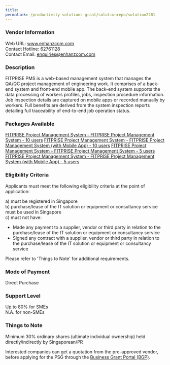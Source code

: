 ```yaml
---
title: 
permalink: /productivity-solutions-grant/solutionrepo/solution2201
---
```


### Vendor Information
Web URL: www.enhanzcom.com <br>Contact Hotline: 62761128 <br>Contact Email: enquiries@enhanzcom.com <br>

### Description

FITPRISE PMS is a web-based management system that manages the QA/QC project management of engineering work. It comprises of a back-end system and front-end mobile app. The back-end system supports the data processing of workers profiles, jobs, inspection procedure information. Job inspection details are captured on mobile apps or recorded manually by workers. Full benefits are derived from the system inspection reports detailing full traceability of end-to-end job operation status.

### Packages Available

<a href='https://www.gobusiness.gov.sg/images/psg/Enhanzcom20210011_Desensitised_Annex_3_Part_1.pdf' target='_blank'>FITPRISE Project Management System - FITPRISE Project Management System - 10 users</a>
<a href='https://www.gobusiness.gov.sg/images/psg/Enhanzcom20210011_Desensitised_Annex_3_Part_2.pdf' target='_blank'>FITPRISE Project Management System - FITPRISE Project Management System (with Mobile App) - 10 users</a>
<a href='https://www.gobusiness.gov.sg/images/psg/Enhanzcom20210011_Desensitised_Annex_3_Part_3.pdf' target='_blank'>FITPRISE Project Management System - FITPRISE Project Management System - 5 users</a>
<a href='https://www.gobusiness.gov.sg/images/psg/Enhanzcom20210011_Desensitised_Annex_3_Part_4.pdf' target='_blank'>FITPRISE Project Management System - FITPRISE Project Management System (with Mobile App) - 5 users</a>

### Eligibility Criteria

Applicants must meet the following eligibility criteria at the point of application:

a) must be registered in Singapore <br>
b) purchase/lease of the IT solution or equipment or consultancy service must be used in Singapore <br>
c) must not have:
- Made any payment to a supplier, vendor or third party in relation to the purchase/lease of the IT solution or equipment or consultancy service
- Signed any contract with a supplier, vendor or third party in relation to the purchase/lease of the IT solution or equipment or consultancy service

Please refer to 'Things to Note' for additional requirements.

### Mode of Payment
Direct Purchase

### Support Level
Up to 80% for SMEs <br>
N.A. for non-SMEs

### Things to Note
Minimum 30% ordinary shares (ultimate individual ownership) held directly/indirectly by Singaporean/PR

Interested companies can get a quotation from the pre-approved vendor, before applying for the PSG through the <a target='_blank' href='https://www.businessgrants.gov.sg/'>Business Grant Portal (BGP)</a>.
